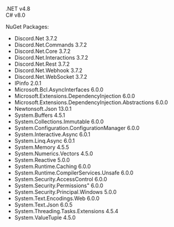 .NET v4.8 \
C# v8.0

NuGet Packages:
 - Discord.Net 3.7.2
 - Discord.Net.Commands 3.7.2
 - Discord.Net.Core 3.7.2
 - Discord.Net.Interactions 3.7.2
 - Discord.Net.Rest 3.7.2
 - Discord.Net.Webhook 3.7.2
 - Discord.Net.WebSocket 3.7.2
 - IPinfo 2.0.1
 - Microsoft.Bcl.AsyncInterfaces 6.0.0
 - Microsoft.Extensions.DependencyInjection 6.0.0
 - Microsoft.Extensions.DependencyInjection.Abstractions 6.0.0
 - Newtonsoft.Json 13.0.1
 - System.Buffers 4.5.1
 - System.Collections.Immutable 6.0.0
 - System.Configuration.ConfigurationManager 6.0.0
 - System.Interactive.Async 6.0.1
 - System.Linq.Async 6.0.1
 - System.Memory 4.5.5
 - System.Numerics.Vectors 4.5.0
 - System.Reactive 5.0.0
 - System.Runtime.Caching 6.0.0
 - System.Runtime.CompilerServices.Unsafe 6.0.0
 - System.Security.AccessControl 6.0.0
 - System.Security.Permissions" 6.0.0
 - System.Security.Principal.Windows 5.0.0
 - System.Text.Encodings.Web 6.0.0
 - System.Text.Json 6.0.5
 - System.Threading.Tasks.Extensions 4.5.4
 - System.ValueTuple 4.5.0
